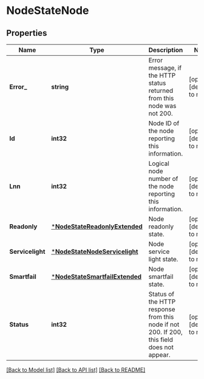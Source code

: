 # NodeStateNode

## Properties
Name | Type | Description | Notes
------------ | ------------- | ------------- | -------------
**Error_** | **string** | Error message, if the HTTP status returned from this node was not 200. | [optional] [default to null]
**Id** | **int32** | Node ID of the node reporting this information. | [optional] [default to null]
**Lnn** | **int32** | Logical node number of the node reporting this information. | [optional] [default to null]
**Readonly** | [***NodeStateReadonlyExtended**](NodeStateReadonlyExtended.md) | Node readonly state. | [optional] [default to null]
**Servicelight** | [***NodeStateNodeServicelight**](NodeStateNodeServicelight.md) | Node service light state. | [optional] [default to null]
**Smartfail** | [***NodeStateSmartfailExtended**](NodeStateSmartfailExtended.md) | Node smartfail state. | [optional] [default to null]
**Status** | **int32** | Status of the HTTP response from this node if not 200.  If 200, this field does not appear. | [optional] [default to null]

[[Back to Model list]](../README.md#documentation-for-models) [[Back to API list]](../README.md#documentation-for-api-endpoints) [[Back to README]](../README.md)


